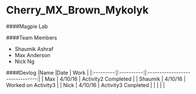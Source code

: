 # Cherry_MX_Brown_Mykolyk

####Magpie Lab 

####Team Members
 - Shaumik Ashraf
 - Max Anderson
 - Nick Ng

####Devlog
|Name       |Date        | Work                            |
|:---------:|:----------:|:-------------------------------:|
| Max       | 4/10/16    | Activity2 Completed             |
| Shaumik   | 4/10/16    | Worked on Activity3             |
| Nick      | 4/10/16    | Activity3 Conpleted             |
|           |            |                                 |
